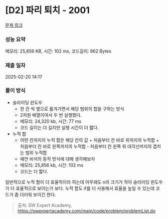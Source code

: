 # [D2] 파리 퇴치 - 2001 

[문제 링크](https://swexpertacademy.com/main/code/problem/problemDetail.do?contestProbId=AV5PzOCKAigDFAUq) 

### 성능 요약

메모리: 25,856 KB, 시간: 102 ms, 코드길이: 962 Bytes

### 제출 일자

2025-02-20 14:17

### 풀이 방식
- 슬라이딩 윈도우
  - 한 칸 씩 옆으로 옮겨가면서 해당 범위의 합을 구하는 방식
  - 2차원 배열이여서 두 번 실행했다.
  - 메모리: 24,320 kb, 시간: 77 ms
  - 코드 길이는 더 길지만 실행 시간이 더 짧다.
- 누적 합
  - 어떤 칸까지의 누적 합은 해당 칸의 값 + 처음부터 칸 바로 위까지의 누적합 + 처음부터 칸 바로 왼쪽까지의 누적합 - 처음부터 칸 왼쪽 위 대각선까지의 겹치는 범위 누적합
  - 예언 비석의 동작 방식에 대해 생각해보자
  - 메모리: 25,856 kb, 시간: 102 ms
  - 코드는 더 짧다.

일반적으로 누적 합이 더 효율적이라 하는데 아무래도 n의 크기가 작아 슬라이딩 윈도우가 더 효율적으로 보이는가 보다.
누적 합도 if를 더 사용해서 효율을 높일 수 있는데 코드가 좀 더러워 보이긴 한다.

> 출처: SW Expert Academy, https://swexpertacademy.com/main/code/problem/problemList.do

